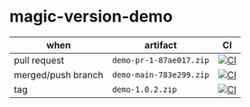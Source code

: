 # magic-version-demo

when | artifact | CI
-----|----------|-----
pull request | `demo-pr-1-87ae017.zip` | [![CI](https://github.com/sinkcup/magic-version-demo/actions/workflows/ci.yml/badge.svg?branch=main)](https://github.com/sinkcup/magic-version-demo/actions/runs/1119305090)
merged/push branch | `demo-main-783e299.zip` | [![CI](https://github.com/sinkcup/magic-version-demo/actions/workflows/ci.yml/badge.svg?branch=main)](https://github.com/sinkcup/magic-version-demo/actions/runs/1119407030)
tag | `demo-1.0.2.zip` | [![CI](https://github.com/sinkcup/magic-version-demo/actions/workflows/ci.yml/badge.svg?branch=main)](https://github.com/sinkcup/magic-version-demo/actions/runs/1119480527)
